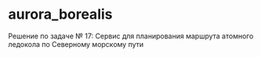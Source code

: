 # aurora_borealis
Решение по задаче № 17: Сервис для планирования маршрута атомного ледокола по Северному морскому пути
